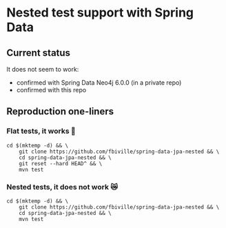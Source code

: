 # Nested test support with Spring Data

## Current status

It does not seem to work:

  - confirmed with Spring Data Neo4j 6.0.0 (in a private repo)
  - confirmed with this repo
  
## Reproduction one-liners

### Flat tests, it works 🥳

```shell
cd $(mktemp -d) && \
    git clone https://github.com/fbiville/spring-data-jpa-nested && \
    cd spring-data-jpa-nested && \
    git reset --hard HEAD^ && \
    mvn test
```

### Nested tests, it does not work 😿

```shell
cd $(mktemp -d) && \
    git clone https://github.com/fbiville/spring-data-jpa-nested && \
    cd spring-data-jpa-nested && \
    mvn test
```

